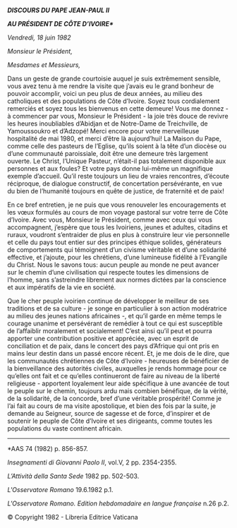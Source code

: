 ***DISCOURS DU PAPE JEAN-PAUL II***

***AU PRÉSIDENT DE CÔTE D’IVOIRE\****

*Vendredi, 18 juin 1982*

*Monsieur le Président,*

*Mesdames et Messieurs,*

Dans un geste de grande courtoisie auquel je suis extrêmement sensible, vous avez tenu à me rendre la visite que j’avais eu le grand bonheur de pouvoir accomplir, voici un peu plus de deux années, au milieu des catholiques et des populations de Côte d’Ivoire. Soyez tous cordialement remerciés et soyez tous les bienvenus en cette demeure! Vous me donnez - à commencer par vous, Monsieur le Président - la joie très douce de revivre les heures inoubliables d’Abidjan et de Notre-Dame de Treichville, de Yamoussoukro et d’Adzopé! Merci encore pour votre merveilleuse hospitalité de mai 1980, et merci d’être là aujourd’hui! La Maison du Pape, comme celle des pasteurs de l’Eglise, qu’ils soient à la tête d’un diocèse ou d’une communauté paroissiale, doit être une demeure très largement ouverte. Le Christ, l’Unique Pasteur, n’était-il pas totalement disponible aux personnes et aux foules? Et votre pays donne lui-même un magnifique exemple d’accueil. Qu’il reste toujours un lieu de vraies rencontres, d’écoute réciproque, de dialogue constructif, de concertation persévérante, en vue du bien de l’humanité toujours en quête de justice, de fraternité et de paix!

En ce bref entretien, je ne puis que vous renouveler les encouragements et les vœux formulés au cours de mon voyage pastoral sur votre terre de Côte d’Ivoire. Avec vous, Monsieur le Président, comme avec ceux qui vous accompagnent, j’espère que tous les Ivoiriens, jeunes et adultes, citadins et ruraux, voudront s’entraider de plus en plus à construire leur vie personnelle et celle du pays tout entier sur des principes éthique solides, générateurs de comportements qui témoignent d’un civisme véritable et d’une solidarité effective, et j’ajoute, pour les chrétiens, d’une lumineuse fidélité à l’Evangile du Christ. Nous le savons tous: aucun peuple au monde ne peut avancer sur le chemin d’une civilisation qui respecte toutes les dimensions de l’homme, sans s’astreindre librement aux normes dictées par la conscience et aux impératifs de la vie en société.

Que le cher peuple ivoirien continue de développer le meilleur de ses traditions et de sa culture - je songe en particulier à son action modératrice au milieu des jeunes nations africaines -, et qu’il garde en même temps le courage unanime et persévérant de remédier à tout ce qui est susceptible de l’affaiblir moralement et socialement! C’est ainsi qu’il peut et pourra apporter une contribution positive et appréciée, avec un esprit de conciliation et de paix, dans le concert des pays d’Afrique qui ont pris en mains leur destin dans un passé encore récent. Et, je me dois de le dire, que les communautés chrétiennes de Côte d’Ivoire - heureuses de bénéficier de la bienveillance des autorités civiles, auxquelles je rends hommage pour ce qu’elles ont fait et ce qu’elles continueront de faire au niveau de la liberté religieuse - apportent loyalement leur aide spécifique à une avancée de tout le peuple sur le chemin, toujours ardu mais combien bénéfique, de la vérité, de la solidarité, de la concorde, bref d’une véritable prospérité! Comme je l’ai fait au cours de ma visite apostolique, et bien des fois par la suite, je demande au Seigneur, source de sagesse et de force, d’inspirer et de soutenir le peuple de Côte d’Ivoire et ses dirigeants, comme toutes les populations du vaste continent africain.

* * *

\*AAS 74 (1982) p. 856-857.

*Insegnamenti di Giovanni Paolo II*, vol.V, 2 pp. 2354-2355.

*L’Attività della Santa Sede* 1982 pp. 502-503.

*L'Osservatore Romano* 19.6.1982 p.1.

*L'Osservatore Romano. Edition hebdomadaire en langue française* n.26 p.2.

© Copyright 1982 - Libreria Editrice Vaticana